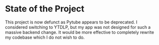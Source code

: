 # State of the Project
This project is now defunct as Pytube appears to be deprecated. I considered switching to YTDLP, but my app was not designed for such a massive backend change. It would be more effective to completely rewrite my codebase which I do not wish to do.
